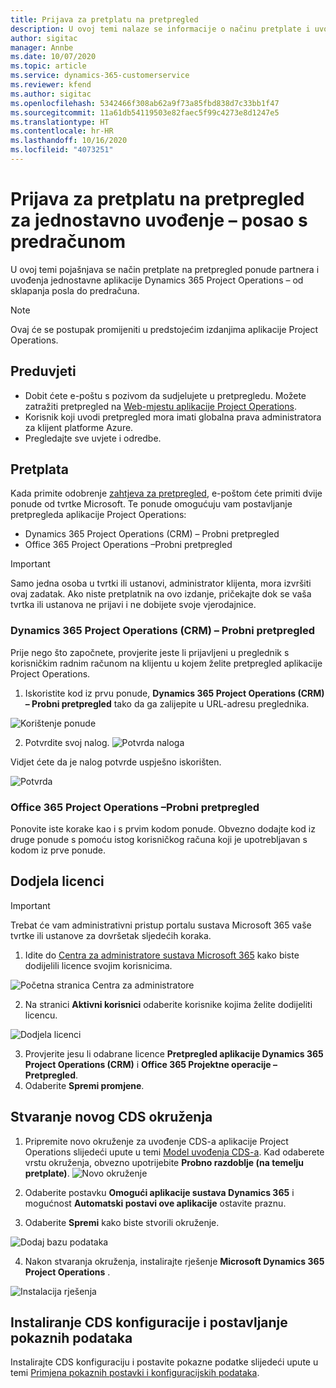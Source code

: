 ```yaml
---
title: Prijava za pretplatu na pretpregled
description: U ovoj temi nalaze se informacije o načinu pretplate i uvođenja jednostavne aplikacije Project Operations – od sklapanja posla do predračuna.
author: sigitac
manager: Annbe
ms.date: 10/07/2020
ms.topic: article
ms.service: dynamics-365-customerservice
ms.reviewer: kfend
ms.author: sigitac
ms.openlocfilehash: 5342466f308ab62a9f73a85fbd838d7c33bb1f47
ms.sourcegitcommit: 11a61db54119503e82faec5f99c4273e8d1247e5
ms.translationtype: HT
ms.contentlocale: hr-HR
ms.lasthandoff: 10/16/2020
ms.locfileid: "4073251"
---
```

# <a name="sign-up-for-a-preview-subscription-for-lite-deployment--deal-to-proforma-invoicing"></a>Prijava za pretplatu na pretpregled za jednostavno uvođenje – posao s predračunom

U ovoj temi pojašnjava se način pretplate na pretpregled ponude partnera i uvođenja jednostavne aplikacije Dynamics 365 Project Operations – od sklapanja posla do predračuna.

> [!NOTE]
> Ovaj će se postupak promijeniti u predstojećim izdanjima aplikacije Project Operations.

## <a name="prerequisites"></a>Preduvjeti

- Dobit ćete e-poštu s pozivom da sudjelujete u pretpregledu. Možete zatražiti pretpregled na [Web-mjestu aplikacije Project Operations](https://dynamics.microsoft.com/en-us/project-operations/overview/).
- Korisnik koji uvodi pretpregled mora imati globalna prava administratora za klijent platforme Azure.
- Pregledajte sve uvjete i odredbe.

## <a name="subscribe"></a>Pretplata

Kada primite odobrenje [zahtjeva za pretpregled](https://forms.office.com/FormsPro/Pages/ResponsePage.aspx?id=v4j5cvGGr0GRqy180BHbR56j8lZs0FdAvwT75_WNFyxUMkRDV1NYQU5TNjE2VjhKOVBUNVg2R0s1NC4u), e-poštom ćete primiti dvije ponude od tvrtke Microsoft. Te ponude omogućuju vam postavljanje pretpregleda aplikacije Project Operations:

- Dynamics 365 Project Operations (CRM) – Probni pretpregled
- Office 365 Project Operations –Probni pretpregled

> [!IMPORTANT]
> Samo jedna osoba u tvrtki ili ustanovi, administrator klijenta, mora izvršiti ovaj zadatak. Ako niste pretplatnik na ovo izdanje, pričekajte dok se vaša tvrtka ili ustanova ne prijavi i ne dobijete svoje vjerodajnice.

### <a name="dynamics-365-project-operations-crm---preview-trial"></a>Dynamics 365 Project Operations (CRM) – Probni pretpregled 

Prije nego što započnete, provjerite jeste li prijavljeni u preglednik s korisničkim radnim računom na klijentu u kojem želite pretpregled aplikacije Project Operations.

1. Iskoristite kod iz prvu ponude, **Dynamics 365 Project Operations (CRM) – Probni pretpregled** tako da ga zalijepite u URL-adresu preglednika.

![Korištenje ponude](./media/16RedeemFirstOfferNew.png)

2. Potvrdite svoj nalog.
![Potvrda naloga](./media/17ConfirmOrderNew.png)

Vidjet ćete da je nalog potvrde uspješno iskorišten.

![Potvrda](./media/18OrderConfirmationNew.png)

### <a name="office-365-project-operations---preview-trial"></a>Office 365 Project Operations –Probni pretpregled

Ponovite iste korake kao i s prvim kodom ponude. Obvezno dodajte kod iz druge ponude s pomoću istog korisničkog računa koji je upotrebljavan s kodom iz prve ponude.

## <a name="assign-licenses"></a>Dodjela licenci

> [!IMPORTANT]
> Trebat će vam administrativni pristup portalu sustava Microsoft 365 vaše tvrtke ili ustanove za dovršetak sljedećih koraka.


1. Idite do [Centra za administratore sustava Microsoft 365](https://portal.office.com/) kako biste dodijelili licence svojim korisnicima.

![Početna stranica Centra za administratore](./media/14AdminPortal.png)

2. Na stranici **Aktivni korisnici** odaberite korisnike kojima želite dodijeliti licencu.

![Dodjela licenci](./media/15AssignLicenses.png)

3. Provjerite jesu li odabrane licence **Pretpregled aplikacije Dynamics 365 Project Operations (CRM)** i **Office 365 Projektne operacije – Pretpregled**. 
4. Odaberite **Spremi promjene**.

## <a name="create-a-new-cds-environment"></a>Stvaranje novog CDS okruženja

1. Pripremite novo okruženje za uvođenje CDS-a aplikacije Project Operations slijedeći upute u temi [Model uvođenja CDS-a](lite-deployment.md). Kad odaberete vrstu okruženja, obvezno upotrijebite **Probno razdoblje (na temelju pretplate)**.
![Novo okruženje](./media/19CreateEnvironment.png)

2. Odaberite postavku **Omogući aplikacije sustava Dynamics 365** i mogućnost **Automatski postavi ove aplikacije** ostavite praznu.  
3. Odaberite **Spremi** kako biste stvorili okruženje.

![Dodaj bazu podataka](./media/20CreateEnvironment1.png)

4. Nakon stvaranja okruženja, instalirajte rješenje **Microsoft Dynamics 365 Project Operations** . 

![Instalacija rješenja](./media/21InstallSolution.png)

## <a name="install-a-cds-configuration-and-setup-demo-data"></a>Instaliranje CDS konfiguracije i postavljanje pokaznih podataka

Instalirajte CDS konfiguraciju i postavite pokazne podatke slijedeći upute u temi [Primjena pokaznih postavki i konfiguracijskih podataka](lite-apply-demo-setup-config-data.md).

